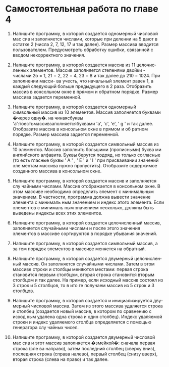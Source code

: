 # Самостоятельная работа по главе 4

1. Напишите программу, в которой создается одномерный числовой мас­ сив и заполняется числами, которые при делении на 5 дают в остатке 2 (числа 2, 7, 12, 17 и так далее). Размер массива вводится пользователем. Предусмотреть обработку ошибки, связанной с вводом некорректного значения.

2. Напишите программу, в которой создается массив из 11 целочис­ ленных элементов. Массив заполняется степенями двойки - числами 2о = 1, 21 = 2, 22 = 4, 23 = 8 и так далее до 210 = 1024. При заполнении масси- ва учесть, что начальный элемент равен 1, а каждый следующий больше предыдущего в 2 раза. Отобразить массив в консольном окне в прямом и обратном порядке. Размер массива задается переменной.

3. Напишите программу, в которой создается одномерный символьный массив из 10 элементов. Массив заполняется буквами �через одну�. на­ чинаясбуквы 'а':тоестьмассивзаполняетсябуквами 'а', 'с', 'е',
' g ' и так далее. Отобразите массив в консольном окне в прямом и об­ ратном порядке. Размер массива задается переменной.

4. Напишите программу, в которой создается символьный массив из 10 элементов. Массив заполнить большими (прописными) буква­ ми английского алфавита. Буквы берутся подряд, но только согласные (то есть гласные буквы ' А ' , ' Е ' и ' I ' при присваивании значений эле­ ментам массива нужно пропустить). Отобразите содержимое созданного массива в консольном окне.

5. Напишите программу, в которой создается массив и заполняется слу­ чайными числами. Массив отображается в консольном окне. В этом массиве необходимо определить элемент с минимальным значением. В частности, программа должна вывести значение элемента с минималь­ ным значением и индекс этого элемента. Если элементов с минималь­ ным значением несколько, должны быть выведены индексы всех этих элементов.

6. Напишите программу, в которой создается целочисленный массив, заполняется случайными числами и после этого значения элементов в массиве сортируются в порядке убывания значений.

7. Напишите программу, в которой создается символьный массив, а за­ тем порядок элементов в массиве меняется на обратный.

8. Напишите программу, в которой создается двумерный целочислен­ ный массив. Он заполняется случайными числами. Затем в этом массиве строки и столбцы меняются местами: первая строка становится первым столбцом, вторая строка становится вторым столбцом и так далее. На­ пример, если исходный массив состоял из 3 строк и 5 столбцов, то в ито­ ге получаем массив из 5 строк и 3 столбцов.

9. Напишите программу, в которой создается и инициализируется дву­ мерный числовой массив. Затем из этого массива удаляется строка и столбец (создается новый массив, в котором по сравнению с исход­ ным удалена одна строка и один столбец). Индекс удаляемой строки и индекс удаляемого столбца определяется с помощью генератора слу­ чайных чисел.

10. Напишите программу, в которой создается двумерный числовой мас­ сив и этот массив заполняется �змейкой�: сначала первая строка (сле­ ва направо), затем последний столбец (сверху вниз), последняя строка (справа налево), первый столбец (снизу вверх), вторая строка (слева на­ право) и так далее.